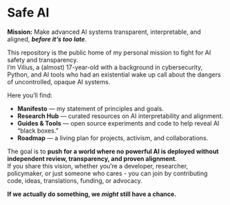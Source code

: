 # Safe AI

**Mission:** Make advanced AI systems transparent, interpretable, and aligned, ***before it’s too late***.

This repository is the public home of my personal mission to fight for AI safety and transparency.  
I’m Vilius, a (almost) 17-year-old with a background in cybersecurity, Python, and AI tools who had an existential wake up call about the dangers of uncontrolled, opaque AI systems.

Here you’ll find:

- **Manifesto** — my statement of principles and goals.
- **Research Hub** — curated resources on AI interpretability and alignment.
- **Guides & Tools** — open source experiments and code to help reveal AI “black boxes.”
- **Roadmap** — a living plan for projects, activism, and collaborations.

The goal is to **push for a world where no powerful AI is deployed without independent review, transparency, and proven alignment**.  
If you share this vision, whether you’re a developer, researcher, policymaker, or just someone who cares - you can join by contributing code, ideas, translations, funding, or advocacy.

**If we actually do something, we *might* still have a chance.**
